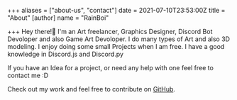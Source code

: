 +++
aliases = ["about-us", "contact"]
date = 2021-07-10T23:53:00Z
title = "About"
[author]
name = "RainBoi"

+++
Hey there!👋
I'm an Art freelancer, Graphics Designer, Discord Bot Devoloper and also Game Art Devoloper.
I do many types of Art and also 3D modeling. I enjoy doing some small
Projects when I am free. I have a good knowledge in Discord.js and Discord.py

If you have an Idea for a project, or need any help with one feel free to contact me :D

Check out my work and feel free to contribute on [GitHub](https://github.com/kingrain).